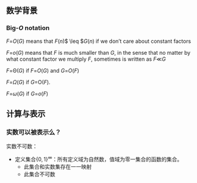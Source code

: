## 数学背景

### Big-*O* notation

*F*=*O*(*G*) means that *F*(*n*)$ \leq $*G*(*n*) if we don’t care about constant factors

*F*=*o*(*G*) means that *F* is much smaller than *G*, in the sense that no matter by what constant factor we multiply *F*, sometimes is written as *F*≪*G*

*F*=Θ(*G*) if *F*=*O*(*G*) and *G*=*O*(*F*)

*F*=$\Omega$(*G*) if *G*=O(*F*).

*F*=*$\omega$*(*G*) if *G*=*o*(*F*)

## 计算与表示

### 实数可以被表示么？

实数不可数：

- 定义集合$\{0,1\}^\infty$：所有定义域为自然数，值域为零一集合的函数的集合。
  - 此集合和实数集存在一一映射
  - 此集合不可数

